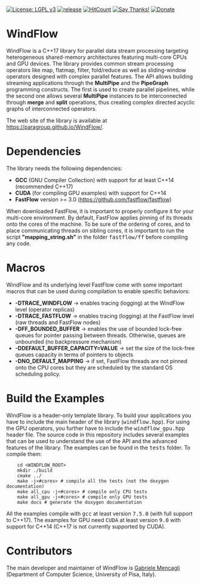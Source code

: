 [![License: LGPL v3](https://img.shields.io/badge/License-LGPL%20v3-blue.svg)](https://www.gnu.org/licenses/lgpl-3.0)
[![release](https://img.shields.io/github/release/paragroup/windflow.svg)](https://github.com/paragroup/windflow/releases/latest)
[![HitCount](http://hits.dwyl.io/paragroup/windflow.svg)](http://hits.dwyl.io/paragroup/windflow)
[![Say Thanks!](https://img.shields.io/badge/Say%20Thanks-!-1EAEDB.svg)](https://saythanks.io/to/mencagli@di.unipi.it)
[![Donate](https://img.shields.io/badge/Donate-PayPal-green.svg)](https://paypal.me/GabrieleMencagli)

# WindFlow
WindFlow is a C++17 library for parallel data stream processing targeting heterogeneous shared-memory architectures featuring multi-core CPUs and GPU devices. The library provides common stream processing operators like map, flatmap, filter, fold/reduce as well as sliding-window operators designed with complex parallel features. The API allows building streaming applications through the <b>MultiPipe</b> and the <b>PipeGraph</b> programming constructs. The first is used to create parallel pipelines, while the second one allows several <b>MultiPipe</b> instances to be interconnected through <b>merge</b> and <b>split</b> operations, thus creating complex directed acyclic graphs of interconnected operators.

The web site of the library is available at https://paragroup.github.io/WindFlow/.

# Dependencies
The library needs the following dependencies:
* <strong>GCC</strong> (GNU Compiler Collection) with support for at least C++14 (recommended C++17)
* <strong>CUDA</strong> (for compiling GPU examples) with support for C++14
* <strong>FastFlow</strong> version >= 3.0 (https://github.com/fastflow/fastflow)

When downloaded FastFlow, it is important to properly configure it for your multi-core environment. By default, FastFlow applies pinning of its threads onto the cores of the machine. To be sure of the ordering of cores, and to place communicating threads on sibling cores, it is important to run the script <strong>"mapping_string.sh"</strong> in the folder <tt>fastflow/ff</tt> before compiling any code.

# Macros
WindFlow and its underlying level FastFlow come with some important macros that can be used during compilation to enable specific behaviors:
* <strong>-DTRACE_WINDFLOW</strong> -> enables tracing (logging) at the WindFlow level (operator replicas)
* <strong>-DTRACE_FASTFLOW</strong> -> enables tracing (logging) at the FastFlow level (raw threads and FastFlow nodes)
* <strong>-DFF_BOUNDED_BUFFER</strong> -> enables the use of bounded lock-free queues for pointer passing between threads. Otherwise, queues are unbounded (no backpressure mechanism)
* <strong>-DDEFAULT_BUFFER_CAPACITY=VALUE</strong> -> set the size of the lock-free queues capacity in terms of pointers to objects
* <strong>-DNO_DEFAULT_MAPPING</strong> -> if set, FastFlow threads are not pinned onto the CPU cores but they are scheduled by the standard OS scheduling policy.

# Build the Examples
WindFlow is a header-only template library. To build your applications you have to include the main header of the library (<tt>windflow.hpp</tt>). For using the GPU operators, you further have to include the <tt>windflow_gpu.hpp</tt> header file. The source code in this repository includes several examples that can be used to understand the use of the API and the advanced features of the library. The examples can be found in the <tt>tests</tt> folder. To compile them:
```
	cd <WINDFLOW_ROOT>
	mkdir ./build
	cmake ../
	make -j<#cores> # compile all the tests (not the doxygen documentation)
	make all_cpu -j<#cores> # compile only CPU tests
	make all_gpu -j<#cores> # compile only GPU tests
	make docs # generate the doxygen documentation
```
All the examples compile with <tt>gcc</tt> at least version <tt>7.5.0</tt> (with full support to C++17). The examples for GPU need <tt>CUDA</tt> at least version <tt>9.0</tt> with support for C++14 (C++17 is not currently supported by CUDA).

# Contributors
The main developer and maintainer of WindFlow is [Gabriele Mencagli](mailto:mencagli@di.unipi.it) (Department of Computer Science, University of Pisa, Italy).

